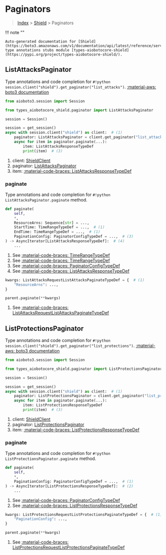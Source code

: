 # Paginators

> [Index](../README.md) > [Shield](./README.md) > Paginators

!!! note ""

    Auto-generated documentation for [Shield](https://boto3.amazonaws.com/v1/documentation/api/latest/reference/services/shield.html#Shield)
    type annotations stubs module [types-aiobotocore-shield](https://pypi.org/project/types-aiobotocore-shield/).

## ListAttacksPaginator

Type annotations and code completion for `#!python session.client("shield").get_paginator("list_attacks")`.
[:material-aws: boto3 documentation](https://boto3.amazonaws.com/v1/documentation/api/latest/reference/services/shield.html#Shield.Paginator.ListAttacks)

```python title="Usage example"
from aioboto3.session import Session

from types_aiobotocore_shield.paginator import ListAttacksPaginator

session = Session()

session = get_session()
async with session.client("shield") as client:  # (1)
    paginator: ListAttacksPaginator = client.get_paginator("list_attacks")  # (2)
    async for item in paginator.paginate(...):
        item: ListAttacksResponseTypeDef
        print(item)  # (3)
```

1. client: [ShieldClient](./client.md)
2. paginator: [ListAttacksPaginator](./paginators.md#listattackspaginator)
3. item: [:material-code-braces: ListAttacksResponseTypeDef](./type_defs.md#listattacksresponsetypedef) 


### paginate

Type annotations and code completion for `#!python ListAttacksPaginator.paginate` method.

```python title="Method definition"
def paginate(
    self,
    *,
    ResourceArns: Sequence[str] = ...,
    StartTime: TimeRangeTypeDef = ...,  # (1)
    EndTime: TimeRangeTypeDef = ...,  # (1)
    PaginationConfig: PaginatorConfigTypeDef = ...,  # (3)
) -> AsyncIterator[ListAttacksResponseTypeDef]:  # (4)
    ...
```

1. See [:material-code-braces: TimeRangeTypeDef](./type_defs.md#timerangetypedef) 
2. See [:material-code-braces: TimeRangeTypeDef](./type_defs.md#timerangetypedef) 
3. See [:material-code-braces: PaginatorConfigTypeDef](./type_defs.md#paginatorconfigtypedef) 
4. See [:material-code-braces: ListAttacksResponseTypeDef](./type_defs.md#listattacksresponsetypedef) 


```python title="Usage example with kwargs"
kwargs: ListAttacksRequestListAttacksPaginateTypeDef = {  # (1)
    "ResourceArns": ...,
}

parent.paginate(**kwargs)
```

1. See [:material-code-braces: ListAttacksRequestListAttacksPaginateTypeDef](./type_defs.md#listattacksrequestlistattackspaginatetypedef) 
## ListProtectionsPaginator

Type annotations and code completion for `#!python session.client("shield").get_paginator("list_protections")`.
[:material-aws: boto3 documentation](https://boto3.amazonaws.com/v1/documentation/api/latest/reference/services/shield.html#Shield.Paginator.ListProtections)

```python title="Usage example"
from aioboto3.session import Session

from types_aiobotocore_shield.paginator import ListProtectionsPaginator

session = Session()

session = get_session()
async with session.client("shield") as client:  # (1)
    paginator: ListProtectionsPaginator = client.get_paginator("list_protections")  # (2)
    async for item in paginator.paginate(...):
        item: ListProtectionsResponseTypeDef
        print(item)  # (3)
```

1. client: [ShieldClient](./client.md)
2. paginator: [ListProtectionsPaginator](./paginators.md#listprotectionspaginator)
3. item: [:material-code-braces: ListProtectionsResponseTypeDef](./type_defs.md#listprotectionsresponsetypedef) 


### paginate

Type annotations and code completion for `#!python ListProtectionsPaginator.paginate` method.

```python title="Method definition"
def paginate(
    self,
    *,
    PaginationConfig: PaginatorConfigTypeDef = ...,  # (1)
) -> AsyncIterator[ListProtectionsResponseTypeDef]:  # (2)
    ...
```

1. See [:material-code-braces: PaginatorConfigTypeDef](./type_defs.md#paginatorconfigtypedef) 
2. See [:material-code-braces: ListProtectionsResponseTypeDef](./type_defs.md#listprotectionsresponsetypedef) 


```python title="Usage example with kwargs"
kwargs: ListProtectionsRequestListProtectionsPaginateTypeDef = {  # (1)
    "PaginationConfig": ...,
}

parent.paginate(**kwargs)
```

1. See [:material-code-braces: ListProtectionsRequestListProtectionsPaginateTypeDef](./type_defs.md#listprotectionsrequestlistprotectionspaginatetypedef) 
